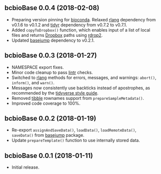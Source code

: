 ## bcbioBase 0.0.4 (2018-02-08)

- Preparing version pinning for [bioconda][]. Relaxed [rlang][] dependency from v0.1.6 to v0.1.2 and [tidyr][] dependency from v0.7.2 to v0.7.1.
- Added `copyToDropbox()` function, which enables input of a list of local files and returns [Dropbox][] paths using [rdrop2][].
- Updated [basejump][] dependency to v0.2.1.


## bcbioBase 0.0.3 (2018-01-27)

- NAMESPACE export fixes.
- Minor code cleanup to pass [lintr][] checks.
- Switched to [rlang][] methods for errors, messages, and warnings: `abort()`, `inform()`, and `warn()`.
- Messages now consistently use backticks instead of apostrophes, as recommended by the [tidyverse style guide][].
- Removed [tibble][] rownames support from `prepareSampleMetadata()`.
- Improved code coverage to 100%.


## bcbioBase 0.0.2 (2018-01-19)

- Re-export `assignAndSaveData()`, `loadData()`, `loadRemoteData()`, `saveData()` from [basejump][] package.
- Update `prepareTemplate()` function to use internally stored data.


## bcbioBase 0.0.1 (2018-01-11)

- Initial release.


[basejump]: http://steinbaugh.com/basejump
[bioconda]: https://bioconda.github.io
[Dropbox]: https://www.dropbox.com
[lintr]: https://github.com/jimhester/lintr
[rdrop2]: https://github.com/karthik/rdrop2
[rlang]: http://rlang.tidyverse.org
[tibble]: http://tibble.tidyverse.org
[tidyr]: http://tidyr.tidyverse.org
[tidyverse style guide]: http://style.tidyverse.org
